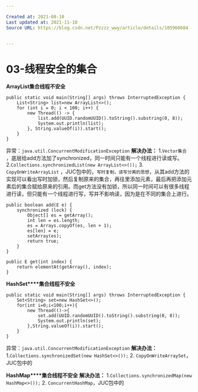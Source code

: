 ```yaml
---

Created at: 2021-08-10
Last updated at: 2021-11-10
Source URL: https://blog.csdn.net/Pzzzz_wwy/article/details/105960684


---
```


# 03-线程安全的集合


**ArrayList集合线程不安全**
```
public static void main(String[] args) throws InterruptedException {
    List<String> list=new ArrayList<>();
    for (int i = 0; i < 100; i++) {
        new Thread(() -> {
            list.add(UUID.randomUUID().toString().substring(0, 8));
            System.out.println(list);
        }, String.valueOf(i)).start();
    }
}
```
异常：`java.util.ConcurrentModificationException`
**解决办法：**
1.`Vector集合` ，底层给add方法加了synchronized，同一时间只能有一个线程进行读或写。
2.`Collections.synchronizedList(new ArrayList<>());`
3. `CopyOnWriteArrayList` ，JUC包中的，`写时复制，读写分离的思想`，从其add方法的实现可以看出写时加锁，然后复制原来的集合，再往里添加元素，最后再把添加元素后的集合赋给原来的引用。而get方法没有加锁，所以同一时间可以有很多线程进行读，但只能有一个线程进行写，写并不影响读，因为是在不同的集合上进行。
```
public boolean add(E e) {
    synchronized (lock) {
        Object[] es = getArray();
        int len = es.length;
        es = Arrays.copyOf(es, len + 1);
        es[len] = e;
        setArray(es);
        return true;
    }
}

public E get(int index) {
    return elementAt(getArray(), index);
}
```

**HashSet****集合线程不安全**
```
public static void main(String[] args) throws InterruptedException {
    Set<String> set=new HashSet<>();
    for(int i=0;i<100;i++){
        new Thread(()->{
            set.add(UUID.randomUUID().toString().substring(0, 8));
            System.out.println(set);
        },String.valueOf(i)).start();
    }
}
```
异常：`java.util.ConcurrentModificationException`
**解决办法：**
1.`Collections.synchronizedSet(new HashSet<>());`
2. `CopyOnWriteArraySet`，JUC包中的

**HashMap****集合线程不安全**
**解决办法：**
1.`Collections.synchronizedMap(new HashMap<>());`
2. `ConcurrentHashMap`，JUC包中的

